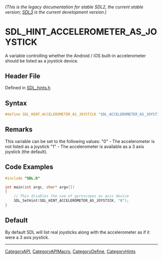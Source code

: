 ###### (This is the legacy documentation for stable SDL2, the current stable version; [SDL3](https://wiki.libsdl.org/SDL3/) is the current development version.)
# SDL_HINT_ACCELEROMETER_AS_JOYSTICK

A variable controlling whether the Android / iOS built-in accelerometer should be listed as a joystick device.

## Header File

Defined in [SDL_hints.h](https://github.com/libsdl-org/SDL/blob/SDL2/include/SDL_hints.h)

## Syntax

```c
#define SDL_HINT_ACCELEROMETER_AS_JOYSTICK "SDL_ACCELEROMETER_AS_JOYSTICK"
```

## Remarks

This variable can be set to the following values: "0" - The accelerometer
is not listed as a joystick "1" - The accelerometer is available as a 3
axis joystick (the default).

## Code Examples

```c++
#include "SDL.h"

int main(int argc, char* argv[])
{
    // This disables the use of gyroscopes as axis device
    SDL_SetHint(SDL_HINT_ACCELEROMETER_AS_JOYSTICK, "0");
}

```

## Default

By default SDL will list real joysticks along with the accelerometer as if it were a 3 axis joystick.

----
[CategoryAPI](CategoryAPI), [CategoryAPIMacro](CategoryAPIMacro), [CategoryDefine](CategoryDefine), [CategoryHints](CategoryHints)
<!-- #See the Style Guide for instructions on editing the footer. -->


